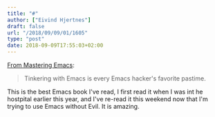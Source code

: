 ```yaml
---
title: "#"
author: ["Eivind Hjertnes"]
draft: false
url: "/2018/09/09/01/1605"
type: "post"
date: 2018-09-09T17:55:03+02:00
---
```


[From Mastering Emacs](https://masteringemacs.com):

> Tinkering with Emacs is every Emacs hacker's favorite pastime.

This is the best Emacs book I've read, I first read it when I was int he
hostpital earlier this year, and I've re-read it this weekend now that
I'm trying to use Emacs without Evil. It is amazing.
